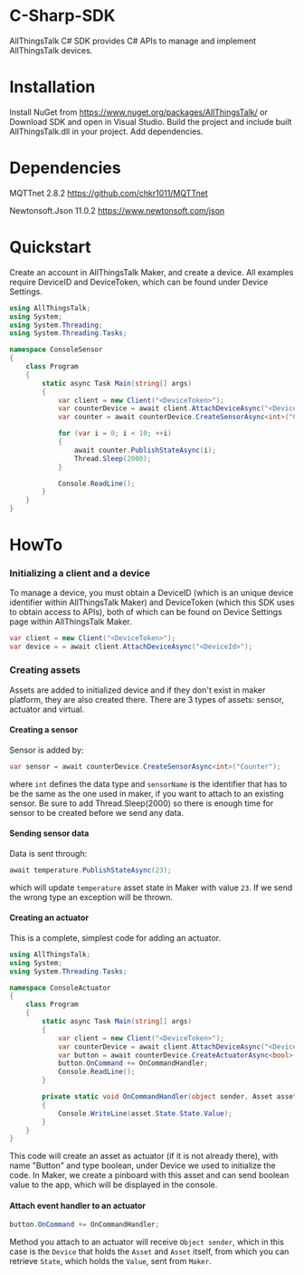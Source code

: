 # C-Sharp-SDK
AllThingsTalk C# SDK provides C# APIs to manage and implement AllThingsTalk devices.

# Installation
Install NuGet from https://www.nuget.org/packages/AllThingsTalk/
or
Download SDK and open in Visual Studio. Build the project and include built AllThingsTalk.dll in your project.
Add dependencies.

# Dependencies
MQTTnet 2.8.2 https://github.com/chkr1011/MQTTnet

Newtonsoft.Json 11.0.2 https://www.newtonsoft.com/json

# Quickstart
Create an account in AllThingsTalk Maker, and create a device. All examples require DeviceID and DeviceToken, which can be found under Device Settings.

```C#
using AllThingsTalk;
using System;
using System.Threading;
using System.Threading.Tasks;

namespace ConsoleSensor
{
    class Program
    {
        static async Task Main(string[] args)
        {
            var client = new Client("<DeviceToken>");
            var counterDevice = await client.AttachDeviceAsync("<DeviceId>");
            var counter = await counterDevice.CreateSensorAsync<int>("Counter");

            for (var i = 0; i < 10; ++i)
            {
                await counter.PublishStateAsync(i);
                Thread.Sleep(2000);
            }

            Console.ReadLine();
        }
    }
}
```

# HowTo

### Initializing a client and a device
To manage a device, you must obtain a DeviceID (which is an unique device identifier within AllThingsTalk Maker) and DeviceToken (which this SDK uses to obtain access to APIs), both of which can be found on Device Settings page within AllThingsTalk Maker.

```C#
var client = new Client("<DeviceToken>");
var device = = await client.AttachDeviceAsync("<DeviceId>");
```

### Creating assets
Assets are added to initialized device and if they don't exist in maker platform, they are also created there. There are 3 types of assets: sensor, actuator and virtual.

#### Creating a sensor
Sensor is added by:
```C#
var sensor = await counterDevice.CreateSensorAsync<int>("Counter");
```
where `int` defines the data type and `sensorName` is the identifier that has to be the same as the one used in maker, if you want to attach to an existing sensor. Be sure to add Thread.Sleep(2000) so there is enough time for sensor to be created before we send any data.

#### Sending sensor data
Data is sent through:
```C#
await temperature.PublishStateAsync(23);
```
which will update `temperature` asset state in Maker with value `23`. If we send the wrong type an exception will be thrown.

#### Creating an actuator
This is a complete, simplest code for adding an actuator.
```C#
using AllThingsTalk;
using System;
using System.Threading.Tasks;

namespace ConsoleActuator
{
    class Program
    {
        static async Task Main(string[] args)
        {
            var client = new Client("<DeviceToken>");
            var counterDevice = await client.AttachDeviceAsync("<DeviceId>");
            var button = await counterDevice.CreateActuatorAsync<bool>("Button");
            button.OnCommand += OnCommandHandler;
            Console.ReadLine();
        }

        private static void OnCommandHandler(object sender, Asset asset)
        {
            Console.WriteLine(asset.State.State.Value);
        }
    }
}
```
This code will create an asset as actuator (if it is not already there), with name "Button" and type boolean, under Device we used to initialize the code. In Maker, we create a pinboard with this asset and can send boolean value to the app, which will be displayed in the console.

#### Attach event handler to an actuator
```C#
button.OnCommand += OnCommandHandler;
```
Method you attach to an actuator will receive `Object sender`, which in this case is the `Device` that holds the `Asset` and `Asset` itself, from which you can retrieve `State`, which holds the `Value`, sent from `Maker`.
